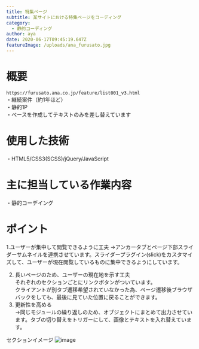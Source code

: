 ```yaml
---
title: 特集ページ
subtitle: 某サイトにおける特集ページをコーディング
category:
  - 静的コーディング
author: aya
date: 2020-06-17T09:45:19.647Z
featureImage: /uploads/ana_furusato.jpg
---
```

# 概要

`https://furusato.ana.co.jp/feature/list001_v3.html`\
・継続案件（約1年ほど）\
・静的1P\
・ベースを作成してテキストのみを差し替えています

# 使用した技術

・HTML5/CSS3(SCSS)/jQuery/JavaScript

# 主に担当している作業内容

・静的コーデイング

# ポイント

1.ユーザーが集中して閲覧できるように工夫 
→アンカータブとページ下部スライダーサムネイルを連携させています。スライダープラグイン(slick)をカスタマイズして、ユーザーが現在閲覧しているものに集中できるようにしています。

2. 長いページのため、ユーザーの現在地を示す工夫  \
   それぞれのセクションごとにリンクボタンがついています。\
      クライアントが別タブ遷移希望されていなかった為、ページ遷移後ブラウザバックをしても、最後に見ていた位置に戻ることができます。  　　
3. 更新性を高める\
   →同じモジュールの繰り返しのため、オブジェクトにまとめて出力させています。タブの切り替えをトリガーにして、画像とテキストを入れ替えています。

セクションイメージ ![image](/uploads/furusato.ana.co.jp_feature_list001_v3.html.png "section")